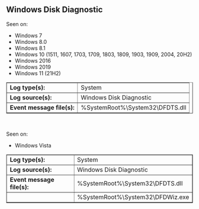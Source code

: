 ## Windows Disk Diagnostic

Seen on:
* Windows 7
* Windows 8.0
* Windows 8.1
* Windows 10 (1511, 1607, 1703, 1709, 1803, 1809, 1903, 1909, 2004, 20H2)
* Windows 2016
* Windows 2019
* Windows 11 (21H2)

<table border="1" class="docutils">
  <tbody>
    <tr>
      <td><b>Log type(s):</b></td>
      <td>System</td>
    </tr>
    <tr>
      <td><b>Log source(s):</b></td>
      <td>Windows Disk Diagnostic</td>
    </tr>
    <tr>
      <td><b>Event message file(s):</b></td>
      <td>%SystemRoot%\System32\DFDTS.dll</td>
    </tr>
  </tbody>
</table>

&nbsp;

Seen on:
* Windows Vista

<table border="1" class="docutils">
  <tbody>
    <tr>
      <td><b>Log type(s):</b></td>
      <td>System</td>
    </tr>
    <tr>
      <td><b>Log source(s):</b></td>
      <td>Windows Disk Diagnostic</td>
    </tr>
    <tr>
      <td><b>Event message file(s):</b></td>
      <td>%SystemRoot%\System32\DFDTS.dll</td>
    </tr>
    <tr>
      <td>&nbsp;</td>
      <td>%SystemRoot%\System32\DFDWiz.exe</td>
    </tr>
  </tbody>
</table>

&nbsp;

